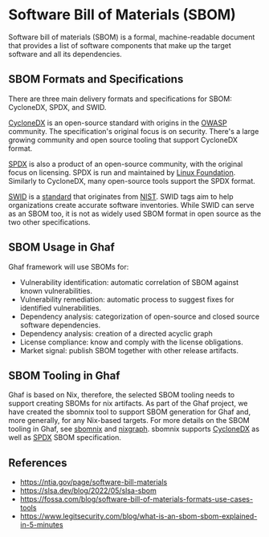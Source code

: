 <!--
    Copyright 2022-2024 TII (SSRC) and the Ghaf contributors
    SPDX-License-Identifier: CC-BY-SA-4.0
-->

# Software Bill of Materials (SBOM)

Software bill of materials (SBOM) is a formal, machine-readable document that provides a list of software components that make up the target software and all its dependencies.


## SBOM Formats and Specifications

There are three main delivery formats and specifications for SBOM: CycloneDX, SPDX, and SWID.

[CycloneDX](https://cyclonedx.org/specification/overview/) is an open-source standard with origins in the [OWASP](https://en.wikipedia.org/wiki/OWASP) community. The specification's original focus is on security. There's a large growing community and open source tooling that support CycloneDX format.

[SPDX](https://spdx.dev/specifications/) is also a product of an open-source community, with the original focus on licensing. SPDX is run and maintained by [Linux Foundation](https://en.wikipedia.org/wiki/Linux_Foundation). Similarly to CycloneDX, many open-source tools support the SPDX format. 

[SWID](https://nvd.nist.gov/products/swid) is a [standard](https://www.iso.org/standard/65666.html) that originates from [NIST](https://www.nist.gov/). SWID tags aim to help organizations create accurate software inventories. While SWID can serve as an SBOM too, it is not as widely used SBOM format in open source as the two other specifications.


## SBOM Usage in Ghaf

Ghaf framework will use SBOMs for:

- Vulnerability identification: automatic correlation of SBOM against known vulnerabilities.
- Vulnerability remediation: automatic process to suggest fixes for identified vulnerabilities.
- Dependency analysis: categorization of open-source and closed source software dependencies.
- Dependency analysis: creation of a directed acyclic graph
- License compliance: know and comply with the license obligations.
- Market signal: publish SBOM together with other release artifacts.


## SBOM Tooling in Ghaf

Ghaf is based on Nix, therefore, the selected SBOM tooling needs to support creating SBOMs for nix artifacts. As part of the Ghaf project, we have created the sbomnix tool to support SBOM generation for Ghaf and, more generally, for any Nix-based targets. For more details on the SBOM tooling in Ghaf, see [sbomnix](https://github.com/tiiuae/sbomnix#sbomnix) and [nixgraph](https://github.com/tiiuae/sbomnix/blob/main/doc/nixgraph.md#nixgraph). sbomnix supports [CycloneDX](https://cyclonedx.org/specification/overview/) as well as [SPDX](https://spdx.dev/specifications/) SBOM specification.


## References

- <https://ntia.gov/page/software-bill-materials>
- <https://slsa.dev/blog/2022/05/slsa-sbom>
- <https://fossa.com/blog/software-bill-of-materials-formats-use-cases-tools>
- <https://www.legitsecurity.com/blog/what-is-an-sbom-sbom-explained-in-5-minutes>